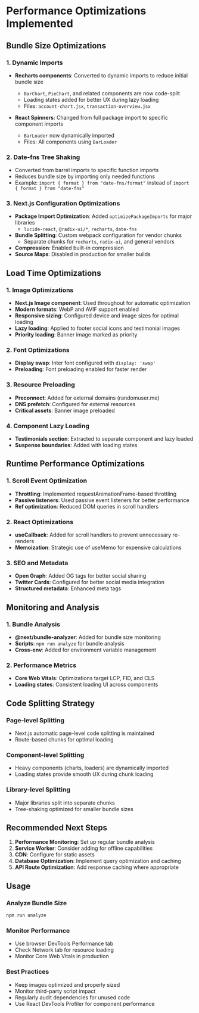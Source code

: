 # Performance Optimizations Implemented

## Bundle Size Optimizations

### 1. Dynamic Imports
- **Recharts components**: Converted to dynamic imports to reduce initial bundle size
  - `BarChart`, `PieChart`, and related components are now code-split
  - Loading states added for better UX during lazy loading
  - Files: `account-chart.jsx`, `transaction-overview.jsx`

- **React Spinners**: Changed from full package import to specific component imports
  - `BarLoader` now dynamically imported
  - Files: All components using `BarLoader`

### 2. Date-fns Tree Shaking
- Converted from barrel imports to specific function imports
- Reduces bundle size by importing only needed functions
- Example: `import { format } from "date-fns/format"` instead of `import { format } from "date-fns"`

### 3. Next.js Configuration Optimizations
- **Package Import Optimization**: Added `optimizePackageImports` for major libraries
  - `lucide-react`, `@radix-ui/*`, `recharts`, `date-fns`
- **Bundle Splitting**: Custom webpack configuration for vendor chunks
  - Separate chunks for `recharts`, `radix-ui`, and general vendors
- **Compression**: Enabled built-in compression
- **Source Maps**: Disabled in production for smaller builds

## Load Time Optimizations

### 1. Image Optimizations
- **Next.js Image component**: Used throughout for automatic optimization
- **Modern formats**: WebP and AVIF support enabled
- **Responsive sizing**: Configured device and image sizes for optimal loading
- **Lazy loading**: Applied to footer social icons and testimonial images
- **Priority loading**: Banner image marked as priority

### 2. Font Optimizations
- **Display swap**: Inter font configured with `display: 'swap'`
- **Preloading**: Font preloading enabled for faster render

### 3. Resource Preloading
- **Preconnect**: Added for external domains (randomuser.me)
- **DNS prefetch**: Configured for external resources
- **Critical assets**: Banner image preloaded

### 4. Component Lazy Loading
- **Testimonials section**: Extracted to separate component and lazy loaded
- **Suspense boundaries**: Added with loading states

## Runtime Performance Optimizations

### 1. Scroll Event Optimization
- **Throttling**: Implemented requestAnimationFrame-based throttling
- **Passive listeners**: Used passive event listeners for better performance
- **Ref optimization**: Reduced DOM queries in scroll handlers

### 2. React Optimizations
- **useCallback**: Added for scroll handlers to prevent unnecessary re-renders
- **Memoization**: Strategic use of useMemo for expensive calculations

### 3. SEO and Metadata
- **Open Graph**: Added OG tags for better social sharing
- **Twitter Cards**: Configured for better social media integration
- **Structured metadata**: Enhanced meta tags

## Monitoring and Analysis

### 1. Bundle Analysis
- **@next/bundle-analyzer**: Added for bundle size monitoring
- **Scripts**: `npm run analyze` for bundle analysis
- **Cross-env**: Added for environment variable management

### 2. Performance Metrics
- **Core Web Vitals**: Optimizations target LCP, FID, and CLS
- **Loading states**: Consistent loading UI across components

## Code Splitting Strategy

### Page-level Splitting
- Next.js automatic page-level code splitting is maintained
- Route-based chunks for optimal loading

### Component-level Splitting
- Heavy components (charts, loaders) are dynamically imported
- Loading states provide smooth UX during chunk loading

### Library-level Splitting
- Major libraries split into separate chunks
- Tree-shaking optimized for smaller bundle sizes

## Recommended Next Steps

1. **Performance Monitoring**: Set up regular bundle analysis
2. **Service Worker**: Consider adding for offline capabilities
3. **CDN**: Configure for static assets
4. **Database Optimization**: Implement query optimization and caching
5. **API Route Optimization**: Add response caching where appropriate

## Usage

### Analyze Bundle Size
```bash
npm run analyze
```

### Monitor Performance
- Use browser DevTools Performance tab
- Check Network tab for resource loading
- Monitor Core Web Vitals in production

### Best Practices
- Keep images optimized and properly sized
- Monitor third-party script impact
- Regularly audit dependencies for unused code
- Use React DevTools Profiler for component performance